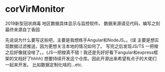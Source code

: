 # corVirMonitor
2019新型冠状病毒 地区数据具体显示与监控软件。
数据来源请见代码，编写之刻 最终来源自丁香园

先说说为什么要写这些吧，主要是我想练手Angular和NodeJS。。(误
主要是想实现数据过滤推送，因为更想关注本地的情况如何了。
写完之后发现JS/TS 一把梭之后好像就没啥了。。(JS一把梭真不错！我还是先好好看下angular和express框架的文档好了hhhh)
想要持续开发这个仓库。因此开源出来希望有点子的大佬们一起来开发。
比如数据定制化啥的...etc.

